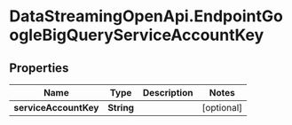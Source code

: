 # DataStreamingOpenApi.EndpointGoogleBigQueryServiceAccountKey

## Properties

Name | Type | Description | Notes
------------ | ------------- | ------------- | -------------
**serviceAccountKey** | **String** |  | [optional] 


